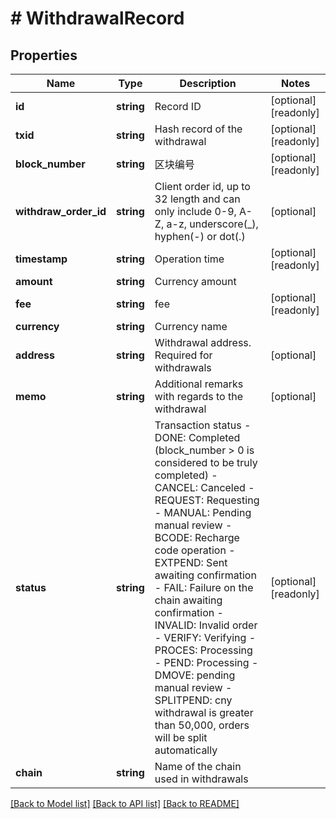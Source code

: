 # # WithdrawalRecord

## Properties

Name | Type | Description | Notes
------------ | ------------- | ------------- | -------------
**id** | **string** | Record ID | [optional] [readonly] 
**txid** | **string** | Hash record of the withdrawal | [optional] [readonly] 
**block_number** | **string** | 区块编号 | [optional] [readonly] 
**withdraw_order_id** | **string** | Client order id, up to 32 length and can only include 0-9, A-Z, a-z, underscore(_), hyphen(-) or dot(.) | [optional] 
**timestamp** | **string** | Operation time | [optional] [readonly] 
**amount** | **string** | Currency amount | 
**fee** | **string** | fee | [optional] [readonly] 
**currency** | **string** | Currency name | 
**address** | **string** | Withdrawal address. Required for withdrawals | [optional] 
**memo** | **string** | Additional remarks with regards to the withdrawal | [optional] 
**status** | **string** | Transaction status  - DONE: Completed (block_number &gt; 0 is considered to be truly completed) - CANCEL: Canceled - REQUEST: Requesting - MANUAL: Pending manual review - BCODE: Recharge code operation - EXTPEND: Sent awaiting confirmation - FAIL: Failure on the chain awaiting confirmation - INVALID: Invalid order - VERIFY: Verifying - PROCES: Processing - PEND: Processing - DMOVE: pending manual review - SPLITPEND: cny withdrawal is greater than 50,000, orders will be split automatically | [optional] [readonly] 
**chain** | **string** | Name of the chain used in withdrawals | 

[[Back to Model list]](../../README.md#documentation-for-models) [[Back to API list]](../../README.md#documentation-for-api-endpoints) [[Back to README]](../../README.md)
